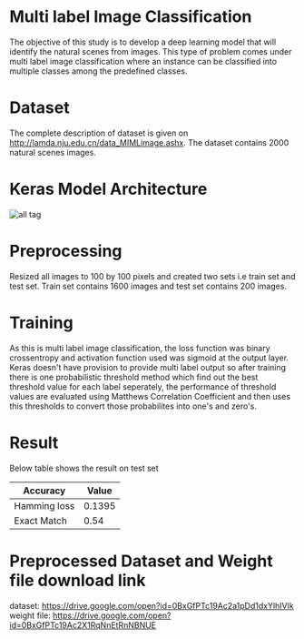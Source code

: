 # Multi label Image Classification

The objective of this study is to develop a deep learning model that will identify the natural scenes from images. This type of problem comes under multi label image classification where an instance can be classified into multiple classes among the predefined classes.

# Dataset

The complete description of dataset is given on http://lamda.nju.edu.cn/data_MIMLimage.ashx. The dataset contains 2000 natural scenes images.

# Keras Model Architecture

![all tag](https://github.com/suraj-deshmukh/Multi-Label-Image-Classification/blob/master/model.png)

# Preprocessing

Resized all images to 100 by 100 pixels and created two sets i.e train set and test set. Train set contains 1600 images and test set contains 200 images.

# Training
As this is multi label image classification, the loss function was binary crossentropy and activation function used was sigmoid at the output layer. Keras doesn't have provision to provide multi label output so after training there is one probabilistic threshold method which find out the best threshold value for each label seperately, the performance of threshold values are evaluated using Matthews Correlation Coefficient and then uses this thresholds to convert those probabilites into one's and zero's.

# Result

Below table shows the result on test set

Accuracy | Value
--------- | ---------
Hamming loss | 0.1395
Exact Match | 0.54

# Preprocessed Dataset and Weight file download link

dataset: https://drive.google.com/open?id=0BxGfPTc19Ac2a1pDd1dxYlhIVlk
weight file: https://drive.google.com/open?id=0BxGfPTc19Ac2X1RqNnEtRnNBNUE
